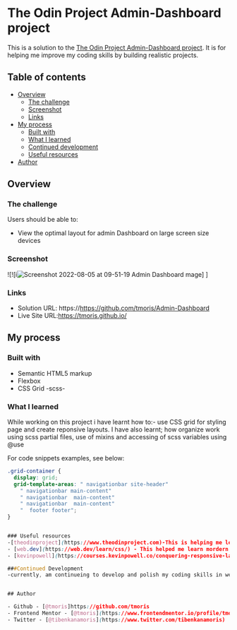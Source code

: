 # The Odin Project Admin-Dashboard project

This is a solution to the [The Odin Project Admin-Dashboard project](https://www.theodinproject.com/lessons/node-path-intermediate-html-and-css-admin-dashboard). It is for helping me improve my coding skills by building realistic projects. 

## Table of contents

- [Overview](#overview)
  - [The challenge](#the-challenge)
  - [Screenshot](#screenshot)
  - [Links](#links)
- [My process](#my-process)
  - [Built with](#built-with)
  - [What I learned](#what-i-learned)
  - [Continued development](#continued-development)
  - [Useful resources](#useful-resources)
- [Author](#author)



## Overview

### The challenge

Users should be able to:

- View the optimal layout for admin Dashboard on large screen size devices

### Screenshot

![![i![Screenshot 2022-08-05 at 09-51-19 Admin Dashboard](https://user-images.githubusercontent.com/57036823/183011606-ce70deaf-a9cb-4793-8f0a-e52fde9d7b3d.png)
mage]
]

### Links

- Solution URL: https://https://github.com/tmoris/Admin-Dashboard
- Live Site URL:https://tmoris.github.io/

## My process

### Built with

- Semantic HTML5 markup
- Flexbox
- CSS Grid
-scss- 



### What I learned

While working on this project i have learnt
how to:- use CSS grid for styling page  and create reponsive layouts.
I have also learnt;  how organize work using scss partial files,  use of mixins and accessing of scss variables using @use


For code snippets examples, see below:

```css -grid
.grid-container {
  display: grid;
  grid-template-areas: " navigationbar site-header"
    " navigationbar main-content"
    " navigationbar  main-content"
    " navigationbar  main-content"
    "  footer footer";
}


### Useful resources
-[theodinproject](https://www.theodinproject.com)-This is helping me learn programming and codding.
- [web.dev](https://web.dev/learn/css/) - This helped me learn mordern CSS techniques. I really liked the content and will use it going forward.
- [kevinpowell](https://courses.kevinpowell.co/conquering-responsive-layouts) - This is an amazing course which helped me finally understand responsive web design. I'd recommend it to anyone still learning this concept.

###Continued Development
-currently, am continueing to develop and polish my coding skills in website development


## Author

- Github - [@tmoris]https://github.com/tmoris
- Frontend Mentor - [@tmoris](https://www.frontendmentor.io/profile/tmoris)
- Twitter - [@tibenkanamoris](https://www.twitter.com/tibenkanamoris)



